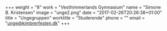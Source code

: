 +++
weight = "8"
work = "Vesthimmerlands Gymnasium"
name = "Simone B. Kristensen"
image = "unge2.png"
date = "2017-02-26T20:26:38+01:00"
title = "Ungegruppen"
worktitle = "Studerende"
phone = ""
email = "unge@kimbrerfesten.dk"
+++

